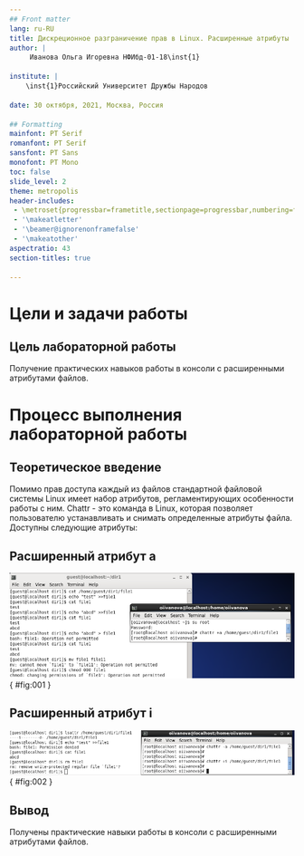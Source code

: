 ```yaml
---
## Front matter
lang: ru-RU
title: Дискреционное разграничение прав в Linux. Расширенные атрибуты
author: |
	 Иванова Ольга Игоревна НФИбд-01-18\inst{1}

institute: |
	\inst{1}Российский Университет Дружбы Народов

date: 30 октября, 2021, Москва, Россия

## Formatting
mainfont: PT Serif
romanfont: PT Serif
sansfont: PT Sans
monofont: PT Mono
toc: false
slide_level: 2
theme: metropolis
header-includes: 
 - \metroset{progressbar=frametitle,sectionpage=progressbar,numbering=fraction}
 - '\makeatletter'
 - '\beamer@ignorenonframefalse'
 - '\makeatother'
aspectratio: 43
section-titles: true

---
```


# Цели и задачи работы

## Цель лабораторной работы

Получение практических навыков работы в консоли с расширенными атрибутами файлов.

# Процесс выполнения лабораторной работы

## Теоретическое введение 

Помимо прав доступа каждый из файлов стандартной файловой системы Linux имеет набор атрибутов, регламентирующих особенности работы с ним. Chattr - это команда в Linux, 
которая позволяет пользователю устанавливать и снимать определенные атрибуты файла. Доступны следующие атрибуты:

## Расширенный атрибут а

![атрибут -a](images/02.png){ #fig:001 }

## Расширенный атрибут i

![атрибут -i](images/04.png){ #fig:002 }

## Вывод

Получены практические навыки работы в консоли с расширенными атрибутами файлов. 

